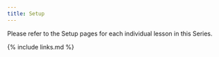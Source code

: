```yaml
---
title: Setup
---
```

Please refer to the Setup pages for each individual lesson in this Series.


{% include links.md %}
